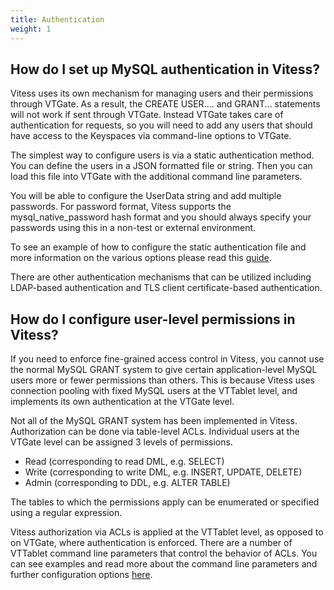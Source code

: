 ```yaml
---
title: Authentication
weight: 1
---
```


## How do I set up MySQL authentication in Vitess?

Vitess uses its own mechanism for managing users and their permissions through VTGate. As a result, the CREATE USER.... and GRANT... statements will not work if sent through VTGate. Instead VTGate takes care of authentication for requests, so you will need to add any users that should have access to the Keyspaces via command-line options to VTGate.

The simplest way to configure users is via a static authentication method. You can define the users in a JSON formatted file or string. Then you can load this file into VTGate with the additional command line parameters. 

You will be able to configure the UserData string and add multiple passwords. For password format, Vitess supports the mysql_native_password hash format and you should always specify your passwords using this in a non-test or external environment. 

To see an example of how to configure the static authentication file and more information on the various options please read this [guide](https://vitess.io/docs/user-guides/configuration-advanced/user-management/#authentication).

There are other authentication mechanisms that can be utilized including LDAP-based authentication and TLS client certificate-based authentication.

## How do I configure user-level permissions in Vitess?

If you need to enforce fine-grained access control in Vitess, you cannot use the normal MySQL GRANT system to give certain application-level MySQL users more or fewer permissions than others. This is because Vitess uses connection pooling with fixed MySQL users at the VTTablet level, and implements its own authentication at the VTGate level. 

Not all of the MySQL GRANT system has been implemented in Vitess. Authorization can be done via table-level ACLs. Individual users at the VTGate level can be assigned 3 levels of permissions.
- Read (corresponding to read DML, e.g. SELECT)
- Write (corresponding to write DML, e.g. INSERT, UPDATE, DELETE)
- Admin (corresponding to DDL, e.g. ALTER TABLE)

The tables to which the permissions apply can be enumerated or specified using a regular expression.

Vitess authorization via ACLs is applied at the VTTablet level, as opposed to on VTGate, where authentication is enforced. There are a number of VTTablet command line parameters that control the behavior of ACLs. You can see examples and read more about the command line parameters and further configuration options [here](https://vitess.io/docs/user-guides/configuration-advanced/authorization/#vttablet-parameters-for-table-acls). 
